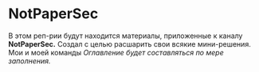 # NotPaperSec

В этом реп-рии будут находится материалы, приложенные к каналу **NotPaperSec.**
Создал с целью расшарить свои всякие мини-решения. Мои и моей команды
*Оглавление будет составляться по мере заполнения.*
